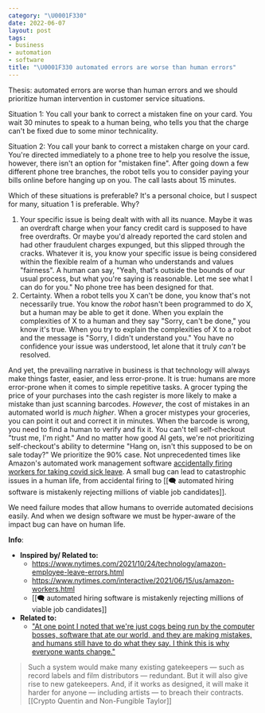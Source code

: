 ```yaml
---
category: "\U0001F330"
date: 2022-06-07
layout: post
tags:
- business
- automation
- software
title: "\U0001F330 automated errors are worse than human errors"
---
```


Thesis: automated errors are worse than human errors and we should prioritize human intervention in customer service situations.

Situation 1: You call your bank to correct a mistaken fine on your card. You wait 30 minutes to speak to a human being, who tells you that the charge can't be fixed due to some minor technicality.

Situation 2: You call your bank to correct a mistaken charge on your card. You're directed immediately to a phone tree to help you resolve the issue, however, there isn't an option for "mistaken fine". After going down a few different phone tree branches, the robot tells you to consider paying your bills online before hanging up on you. The call lasts about 15 minutes.

Which of these situations is preferable? It's a personal choice, but I suspect for many, situation 1 is preferable. Why?
1. Your specific issue is being dealt with with all its nuance. Maybe it was an overdraft charge when your fancy credit card is supposed to have free overdrafts. Or maybe you'd already reported the card stolen and had other fraudulent charges expunged, but this slipped through the cracks. Whatever it is, you know your specific issue is being considered within the flexible realm of a human who understands and values "fairness". A human can say, "Yeah, that's outside the bounds of our usual process, but what you're saying is reasonable. Let me see what I can do for you." No phone tree has been designed for that.
2. Certainty. When a robot tells you X can't be done, you know that's not necessarily true. You know the _robot_ hasn't been programmed to do X, but a human may be able to get it done. When you explain the complexities of X to a human and they say "Sorry, can't be done," you know it's true. When you try to explain the complexities of X to a robot and the message is "Sorry, I didn't understand you." You have no confidence your issue was understood, let alone that it truly _can't_ be resolved.

 And yet, the prevailing narrative in business is that technology will always make things faster, easier, and less error-prone. It is true: humans are more error-prone when it comes to simple repetitive tasks. A grocer typing the price of your purchases into the cash register is more likely to make a mistake than just scanning barcodes. _However_, the cost of mistakes in an automated world is _much higher_. When a grocer mistypes your groceries, you can point it out and correct it in minutes. When the barcode is wrong, you need to find a human to verify and fix it. You can't tell self-checkout "trust me, I'm right." And no matter how good AI gets, we're not prioritizing self-checkout's ability to determine "Hang on, isn't this supposed to be on sale today?" We prioritize the 90% case. Not unprecedented times like Amazon's automated work management software [accidentally firing workers for taking covid sick leave](https://www.nytimes.com/2021/10/24/technology/amazon-employee-leave-errors.html). A small bug can lead to catastrophic issues in a human life, from accidental firing to [[🗨️ automated hiring software is mistakenly rejecting millions of viable job candidates]].

We need failure modes that allow humans to override automated decisions easily. And when we design software we must be hyper-aware of the impact bug can have on human life.

**Info**:
- **Inspired by/ Related to:**
	- https://www.nytimes.com/2021/10/24/technology/amazon-employee-leave-errors.html
	- https://www.nytimes.com/interactive/2021/06/15/us/amazon-workers.html
	- [[🗨️ automated hiring software is mistakenly rejecting millions of viable job candidates]]
- **Related to:**
	- ["At one point I noted that we're just cogs being run by the computer bosses, software that ate our world, and they are making mistakes, and humans still have to do what they say. I think this is why everyone wants change."](http://scripting.com/2022/02/08/150327.html?title=appleUpsWeather)

> Such a system would make many existing gatekeepers — such as record labels and film distributors — redundant. But it will also give rise to new gatekeepers. And, if it works as designed, it will make it harder for anyone — including artists — to breach their contracts.
> [[Crypto Quentin and Non-Fungible Taylor]]